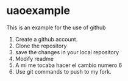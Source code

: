 # uaoexample
This is an example for the use of github





1. Create a github account.
2. Clone the repository
4. save the changes in your local repository
5. Modify readme
6. A mi me tocaba hacer el cambio numero 6
8. Use git commands to push to my fork.

